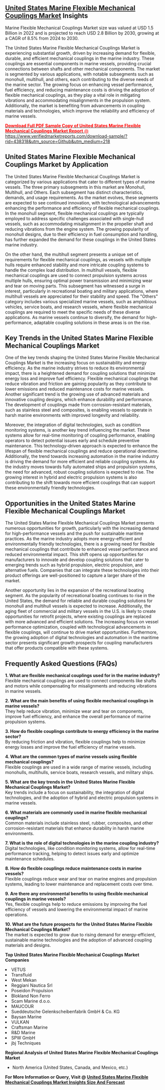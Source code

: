 <h2><a href="https://www.verifiedmarketreports.com/download-sample/?rid=438318&amp;utm_source=Github&amp;utm_medium=218" target="_blank">United States Marine Flexible Mechanical Couplings Market</a> Insights</h2><p>Marine Flexible Mechanical Couplings Market size was valued at USD 1.5 Billion in 2022 and is projected to reach USD 2.8 Billion by 2030, growing at a CAGR of 8.5% from 2024 to 2030.</p><p><p>The United States Marine Flexible Mechanical Couplings Market is experiencing substantial growth, driven by increasing demand for flexible, durable, and efficient mechanical couplings in the marine industry. These couplings are essential components in marine vessels, providing crucial connections between shafts and other mechanical components. The market is segmented by various applications, with notable subsegments such as monohull, multihull, and others, each contributing to the diverse needs of the marine sector. The growing focus on enhancing vessel performance, fuel efficiency, and reducing maintenance costs is driving the adoption of flexible mechanical couplings, as they play a vital role in mitigating vibrations and accommodating misalignments in the propulsion system. Additionally, the market is benefiting from advancements in coupling materials and technologies, which improve the reliability and efficiency of marine vessels. <a href="#"><p><span class=""><span style="color: #ff0000;"><strong>Download Full PDF Sample Copy of United States Marine Flexible Mechanical Couplings Market Report</strong> @ </span><a href="https://www.verifiedmarketreports.com/download-sample/?rid=438318&amp;utm_source=Github&amp;utm_medium=218" target="_blank">https://www.verifiedmarketreports.com/download-sample/?rid=438318&amp;utm_source=Github&amp;utm_medium=218</a></span></p></a></p> <h2>United States Marine Flexible Mechanical Couplings Market by Application</h2> <p>The United States Marine Flexible Mechanical Couplings Market is categorized by various applications that cater to different types of marine vessels. The three primary subsegments in this market are Monohull, Multihull, and Others. Each subsegment has distinct characteristics, demands, and usage requirements. As the market evolves, these segments are expected to see continued innovation, with technological advancements enhancing the performance and efficiency of flexible mechanical couplings. In the monohull segment, flexible mechanical couplings are typically employed to address specific challenges associated with single-hull vessels, such as accommodating misalignment in the propeller shaft and reducing vibrations from the engine system. The growing popularity of monohull designs, due to their efficiency in fuel consumption and handling, has further expanded the demand for these couplings in the United States marine industry.</p> <p>On the other hand, the multihull segment presents a unique set of requirements for flexible mechanical couplings, as vessels with multiple hulls require enhanced stability and more intricate coupling systems to handle the complex load distribution. In multihull vessels, flexible mechanical couplings are used to connect propulsion systems across multiple hulls, ensuring optimal power transmission and minimizing wear and tear on moving parts. This subsegment has witnessed a surge in interest, particularly in recreational boating and military applications, where multihull vessels are appreciated for their stability and speed. The "Others" category includes various specialized marine vessels, such as amphibious vehicles, service boats, and research vessels, where flexible mechanical couplings are required to meet the specific needs of these diverse applications. As marine vessels continue to diversify, the demand for high-performance, adaptable coupling solutions in these areas is on the rise.</p> <h2>Key Trends in the United States Marine Flexible Mechanical Couplings Market</h2> <p>One of the key trends shaping the United States Marine Flexible Mechanical Couplings Market is the increasing focus on sustainability and energy efficiency. As the marine industry strives to reduce its environmental impact, there is a heightened demand for coupling solutions that minimize energy loss and improve fuel efficiency. Flexible mechanical couplings that reduce vibration and friction are gaining popularity as they contribute to lower emissions and reduced maintenance costs for marine vessels. Another significant trend is the growing use of advanced materials and innovative coupling designs, which enhance durability and performance. The development of couplings made from corrosion-resistant materials, such as stainless steel and composites, is enabling vessels to operate in harsh marine environments with improved longevity and reliability.</p> <p>Moreover, the integration of digital technologies, such as condition monitoring systems, is another key trend influencing the market. These systems allow for real-time monitoring of coupling performance, enabling operators to detect potential issues early and schedule preventive maintenance. This technology-driven approach is expected to enhance the lifespan of flexible mechanical couplings and reduce operational downtime. Additionally, the trend towards increasing automation in the marine industry is driving the demand for more efficient and reliable coupling systems. As the industry moves towards fully automated ships and propulsion systems, the need for advanced, robust coupling solutions is expected to rise. The growing interest in hybrid and electric propulsion systems is also contributing to the shift towards more efficient couplings that can support these environmentally friendly technologies.</p> <h2>Opportunities in the United States Marine Flexible Mechanical Couplings Market</h2> <p>The United States Marine Flexible Mechanical Couplings Market presents numerous opportunities for growth, particularly with the increasing demand for high-performance vessels and the push for sustainable maritime practices. As the marine industry adopts more energy-efficient and environmentally friendly technologies, there is a growing need for flexible mechanical couplings that contribute to enhanced vessel performance and reduced environmental impact. This shift opens up opportunities for manufacturers to innovate and develop coupling solutions that cater to emerging trends such as hybrid propulsion, electric propulsion, and alternative fuels. Companies that can integrate these technologies into their product offerings are well-positioned to capture a larger share of the market.</p> <p>Another opportunity lies in the expansion of the recreational boating segment. As the popularity of recreational boating continues to rise in the United States, the demand for reliable and durable coupling solutions for monohull and multihull vessels is expected to increase. Additionally, the aging fleet of commercial and military vessels in the U.S. is likely to create opportunities for retrofit projects, where existing couplings are replaced with more advanced and efficient solutions. The increasing focus on vessel performance optimization, coupled with technological advancements in flexible couplings, will continue to drive market opportunities. Furthermore, the growing adoption of digital technologies and automation in the maritime sector presents significant growth prospects for coupling manufacturers that offer products compatible with these systems.</p> <h2>Frequently Asked Questions (FAQs)</h2> <p><strong>1. What are flexible mechanical couplings used for in the marine industry?</strong><br>Flexible mechanical couplings are used to connect components like shafts and motors while compensating for misalignments and reducing vibrations in marine vessels.</p> <p><strong>2. What are the main benefits of using flexible mechanical couplings in marine vessels?</strong><br>They help reduce vibration, minimize wear and tear on components, improve fuel efficiency, and enhance the overall performance of marine propulsion systems.</p> <p><strong>3. How do flexible couplings contribute to energy efficiency in the marine sector?</strong><br>By reducing friction and vibration, flexible couplings help to minimize energy losses and improve the fuel efficiency of marine vessels.</p> <p><strong>4. What are the common types of marine vessels using flexible mechanical couplings?</strong><br>Flexible couplings are used in a wide range of marine vessels, including monohulls, multihulls, service boats, research vessels, and military ships.</p> <p><strong>5. What are the key trends in the United States Marine Flexible Mechanical Couplings Market?</strong><br>Key trends include a focus on sustainability, the integration of digital technologies, and the adoption of hybrid and electric propulsion systems in marine vessels.</p> <p><strong>6. What materials are commonly used in marine flexible mechanical couplings?</strong><br>Common materials include stainless steel, rubber, composites, and other corrosion-resistant materials that enhance durability in harsh marine environments.</p> <p><strong>7. What is the role of digital technologies in the marine coupling industry?</strong><br>Digital technologies, like condition monitoring systems, allow for real-time performance tracking, helping to detect issues early and optimize maintenance schedules.</p> <p><strong>8. How do flexible couplings reduce maintenance costs in marine vessels?</strong><br>Flexible couplings reduce wear and tear on marine engines and propulsion systems, leading to lower maintenance and replacement costs over time.</p> <p><strong>9. Are there any environmental benefits to using flexible mechanical couplings in marine vessels?</strong><br>Yes, flexible couplings help to reduce emissions by improving the fuel efficiency of vessels and lowering the environmental impact of marine operations.</p> <p><strong>10. What are the future prospects for the United States Marine Flexible Mechanical Couplings Market?</strong><br>The market is expected to grow due to rising demand for energy-efficient, sustainable marine technologies and the adoption of advanced coupling materials and designs.</p></p><p><strong>Top United States Marine Flexible Mechanical Couplings Market Companies</strong></p><div data-test-id=""><p><li>VETUS</li><li> Transfluid</li><li> West Mekan</li><li> Reggiani Nautica Srl</li><li> Poseidon Propulsion</li><li> Blokland Non Ferro</li><li> Scam Marine d.o.o.</li><li> MAUCOUR</li><li> Sueddeutsche Gelenkscheibenfabrik GmbH & Co. KG</li><li> Baysan Marine</li><li> VULKAN</li><li> Craftsman Marine</li><li> R&D Marine</li><li> SPW GmbH</li><li> jbj Techniques</li></p><div><strong>Regional Analysis of&nbsp;United States Marine Flexible Mechanical Couplings Market</strong></div><ul><li dir="ltr"><p dir="ltr">North America&nbsp;(United States, Canada, and Mexico, etc.)</p></li></ul><p><strong>For More Information or Query, Visit @&nbsp;</strong><strong><a href="https://www.verifiedmarketreports.com/product/marine-flexible-mechanical-couplings-market/?utm_source=Github&amp;utm_medium=218" target="_blank">United States Marine Flexible Mechanical Couplings Market Insights Size And Forecast</a></strong></p></div>
